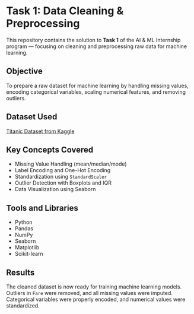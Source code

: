 # Task 1: Data Cleaning & Preprocessing

This repository contains the solution to **Task 1** of the AI & ML Internship program — focusing on cleaning and preprocessing raw data for machine learning.

##  Objective
To prepare a raw dataset for machine learning by handling missing values, encoding categorical variables, scaling numerical features, and removing outliers.

## Dataset Used
[Titanic Dataset from Kaggle](https://www.kaggle.com/datasets/yasserh/titanic-dataset)

##  Key Concepts Covered
- Missing Value Handling (mean/median/mode)
- Label Encoding and One-Hot Encoding
- Standardization using `StandardScaler`
- Outlier Detection with Boxplots and IQR
- Data Visualization using Seaborn

##  Tools and Libraries
- Python
- Pandas
- NumPy
- Seaborn
- Matplotlib
- Scikit-learn

##  Results
The cleaned dataset is now ready for training machine learning models. Outliers in `Fare` were removed, and all missing values were imputed. Categorical variables were properly encoded, and numerical values were standardized.


